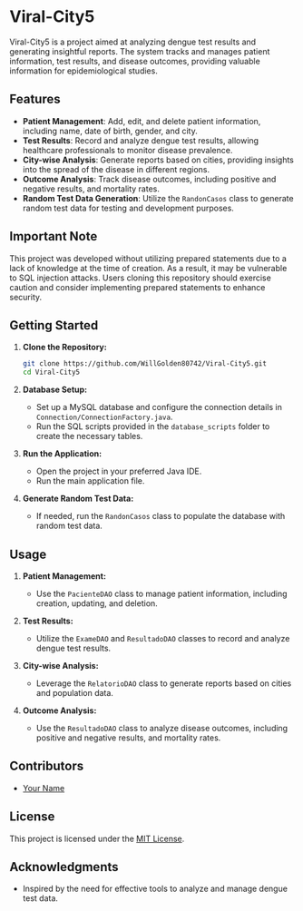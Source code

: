 # Viral-City5

Viral-City5 is a project aimed at analyzing dengue test results and generating insightful reports. The system tracks and manages patient information, test results, and disease outcomes, providing valuable information for epidemiological studies.

## Features

- **Patient Management**: Add, edit, and delete patient information, including name, date of birth, gender, and city.
- **Test Results**: Record and analyze dengue test results, allowing healthcare professionals to monitor disease prevalence.
- **City-wise Analysis**: Generate reports based on cities, providing insights into the spread of the disease in different regions.
- **Outcome Analysis**: Track disease outcomes, including positive and negative results, and mortality rates.
- **Random Test Data Generation**: Utilize the `RandonCasos` class to generate random test data for testing and development purposes.

## Important Note

This project was developed without utilizing prepared statements due to a lack of knowledge at the time of creation. As a result, it may be vulnerable to SQL injection attacks. Users cloning this repository should exercise caution and consider implementing prepared statements to enhance security.

## Getting Started

1. **Clone the Repository:**
   ```bash
   git clone https://github.com/WillGolden80742/Viral-City5.git
   cd Viral-City5
   ```

2. **Database Setup:**
   - Set up a MySQL database and configure the connection details in `Connection/ConnectionFactory.java`.
   - Run the SQL scripts provided in the `database_scripts` folder to create the necessary tables.

3. **Run the Application:**
   - Open the project in your preferred Java IDE.
   - Run the main application file.

4. **Generate Random Test Data:**
   - If needed, run the `RandonCasos` class to populate the database with random test data.

## Usage

1. **Patient Management:**
   - Use the `PacienteDAO` class to manage patient information, including creation, updating, and deletion.

2. **Test Results:**
   - Utilize the `ExameDAO` and `ResultadoDAO` classes to record and analyze dengue test results.

3. **City-wise Analysis:**
   - Leverage the `RelatorioDAO` class to generate reports based on cities and population data.

4. **Outcome Analysis:**
   - Use the `ResultadoDAO` class to analyze disease outcomes, including positive and negative results, and mortality rates.

## Contributors

- [Your Name](https://github.com/your-username)

## License

This project is licensed under the [MIT License](LICENSE).

## Acknowledgments

- Inspired by the need for effective tools to analyze and manage dengue test data.
